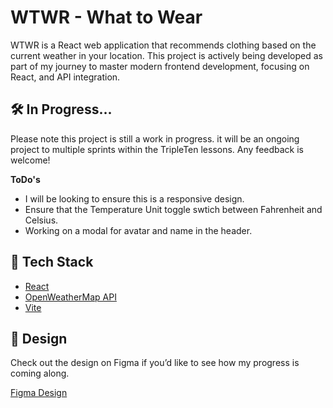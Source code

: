 # WTWR - What to Wear
WTWR is a React web application that recommends clothing based on the current weather in your location.
This project is actively being developed as part of my journey to master modern frontend development, focusing on React, and API integration.

## 🛠️  In Progress...
Please note this project is still a work in progress. it will be an ongoing project to multiple sprints within the TripleTen lessons. Any feedback is welcome!

**ToDo's**
- I will be looking to ensure this is a responsive design.
- Ensure that the Temperature Unit toggle swtich between Fahrenheit and Celsius.
- Working on a modal for avatar and name in the header.

## 🧰 Tech Stack
- [React](https://react.dev/)
- [OpenWeatherMap API](https://openweathermap.org/api)
- [Vite](https://vite.dev/)

## 🎨 Design
Check out the design on Figma if you’d like to see how my progress is coming along.

[Figma Design](https://www.figma.com/design/F03bTb81Pw8IDPj5Y9rc5i/Sprint-10-Project--WTWR?node-id=311-433&p=f&t=dMZwAKRX4iAIW0en-0)